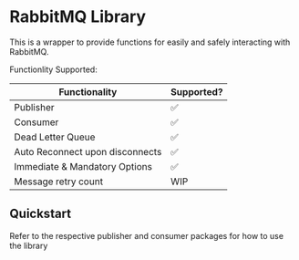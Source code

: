 # RabbitMQ Library

This is a wrapper to provide functions for easily and safely interacting with RabbitMQ.

Functionlity Supported:

| Functionality                   | Supported? |
| ------------------------------- | ---------- |
| Publisher                       | ✅         |
| Consumer                        | ✅         |
| Dead Letter Queue               | ✅         |
| Auto Reconnect upon disconnects | ✅         |
| Immediate & Mandatory Options   | ✅         |
| Message retry count             | WIP        |

## Quickstart

Refer to the respective publisher and consumer packages for how to use the library
